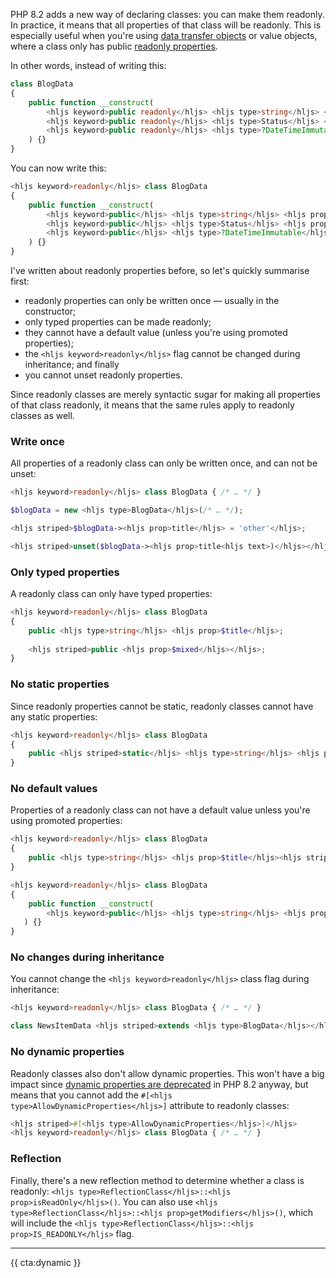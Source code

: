 PHP 8.2 adds a new way of declaring classes: you can make them readonly. In practice, it means that all properties of that class will be readonly. This is especially useful when you're using [data transfer objects](/blog/structuring-unstructured-data) or value objects, where a class only has public [readonly properties](/blog/php-81-readonly-properties).

In other words, instead of writing this:

```php
class BlogData
{
    public function __construct(
        <hljs keyword>public readonly</hljs> <hljs type>string</hljs> <hljs prop>$title</hljs>,
        <hljs keyword>public readonly</hljs> <hljs type>Status</hljs> <hljs prop>$status</hljs>,
        <hljs keyword>public readonly</hljs> <hljs type>?DateTimeImmutable</hljs> <hljs prop>$publishedAt</hljs> = <hljs keyword>null</hljs>,
    ) {}
}
```

You can now write this:

```php
<hljs keyword>readonly</hljs> class BlogData
{
    public function __construct(
        <hljs keyword>public</hljs> <hljs type>string</hljs> <hljs prop>$title</hljs>,
        <hljs keyword>public</hljs> <hljs type>Status</hljs> <hljs prop>$status</hljs>,
        <hljs keyword>public</hljs> <hljs type>?DateTimeImmutable</hljs> <hljs prop>$publishedAt</hljs> = <hljs keyword>null</hljs>,
    ) {}
}
```

I've written about readonly properties before, so let's quickly summarise first:

- readonly properties can only be written once — usually in the constructor;
- only typed properties can be made readonly;
- they cannot have a default value (unless you're using promoted properties);
- the `<hljs keyword>readonly</hljs>` flag cannot be changed during inheritance; and finally
- you cannot unset readonly properties.

Since readonly classes are merely syntactic sugar for making all properties of that class readonly, it means that the same rules apply to readonly classes as well.

### Write once

All properties of a readonly class can only be written once, and can not be unset:

```php
<hljs keyword>readonly</hljs> class BlogData { /* … */ }

$blogData = new <hljs type>BlogData</hljs>(/* … */);

<hljs striped>$blogData-><hljs prop>title</hljs> = 'other'</hljs>;

<hljs striped>unset($blogData-><hljs prop>title<hljs text>)</hljs></hljs></hljs>;
```

### Only typed properties

A readonly class can only have typed properties:

```php
<hljs keyword>readonly</hljs> class BlogData
{
    public <hljs type>string</hljs> <hljs prop>$title</hljs>;
    
    <hljs striped>public <hljs prop>$mixed</hljs></hljs>;
}
```

### No static properties

Since readonly properties cannot be static, readonly classes cannot have any static properties:

```php
<hljs keyword>readonly</hljs> class BlogData
{
    public <hljs striped>static</hljs> <hljs type>string</hljs> <hljs prop>$title</hljs>;
}
```

### No default values

Properties of a readonly class can not have a default value unless you're using promoted properties:

```php
<hljs keyword>readonly</hljs> class BlogData
{
    public <hljs type>string</hljs> <hljs prop>$title</hljs><hljs striped> = 'default'</hljs>;
}
```

```php
<hljs keyword>readonly</hljs> class BlogData
{
    public function __construct(
        <hljs keyword>public</hljs> <hljs type>string</hljs> <hljs prop>$title</hljs> = 'default', <hljs comment>// This works</hljs>
   ) {}
}
```

### No changes during inheritance

You cannot change the `<hljs keyword>readonly</hljs>` class flag during inheritance:

```php
<hljs keyword>readonly</hljs> class BlogData { /* … */ }

class NewsItemData <hljs striped>extends <hljs type>BlogData</hljs></hljs> { /* … */ }
```

### No dynamic properties

Readonly classes also don't allow dynamic properties. This won't have a big impact since [dynamic properties are deprecated](/blog/deprecated-dynamic-properties-in-php-82) in PHP 8.2 anyway, but means that you cannot add the `#[<hljs type>AllowDynamicProperties</hljs>]` attribute to readonly classes:

```php
<hljs striped>#[<hljs type>AllowDynamicProperties</hljs>]</hljs>
<hljs keyword>readonly</hljs> class BlogData { /* … */ }
```

### Reflection

Finally, there's a new reflection method to determine whether a class is readonly: `<hljs type>ReflectionClass</hljs>::<hljs prop>isReadOnly</hljs>()`. You can also use `<hljs type>ReflectionClass</hljs>::<hljs prop>getModifiers</hljs>()`, which will include the `<hljs type>ReflectionClass</hljs>::<hljs prop>IS_READONLY</hljs>` flag.

---

{{ cta:dynamic }}
